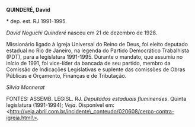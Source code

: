 **QUINDERÉ, David**

\* dep. est. RJ 1991-1995.

*David Noguchi Quinderé* nasceu em 21 de dezembro de 1928.

Missionário ligado à Igreja Universal do Reino de Deus, foi eleito
deputado estadual no Rio de Janeiro, na legenda do Partido Democrático
Trabalhista (PDT), para a legislatura 1991-1995. Durante o mandato, que
assumiu no início de 1991, foi vice-líder da bancada de seu partido,
membro da Comissão de Indicações Legislativas e suplente das comissões
de Obras Públicas e Orçamento, Finanças e de Tributação.

*Silvia Monnerat*

FONTES: ASSEMB. LEGISL. RJ. *Deputados estaduais fluminenses*. Quinta
legislatura (1991-1994); *Veja*. Disponível em:
\<http://veja.abril.com.br/incidente\_conteudo/020608/cerco-contra-igreja.html\>.
